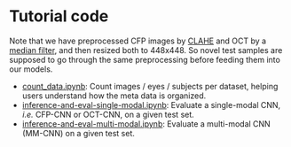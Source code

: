 # Tutorial code

Note that we have preprocessed CFP images by [CLAHE](https://en.wikipedia.org/wiki/Adaptive_histogram_equalization#Contrast_Limited_AHE) and OCT by a [median filter](https://en.wikipedia.org/wiki/Median_filter), and then resized both to 448x448. So novel test samples are supposed to go through the same preprocessing before feeding them into our models.

+ [count_data.ipynb](count_data.ipynb): Count images / eyes / subjects per dataset, helping users understand how the meta data is organized.
+ [inference-and-eval-single-modal.ipynb](inference-and-eval-single-modal.ipynb): Evaluate a single-modal CNN, *i.e.* CFP-CNN or OCT-CNN, on a given test set.
+ [inference-and-eval-multi-modal.ipynb](inference-and-eval-multi-modal.ipynb): Evaluate a multi-modal CNN (MM-CNN) on a given test set.
